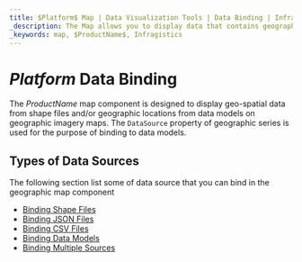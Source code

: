 ```yaml
---
title: $Platform$ Map | Data Visualization Tools | Data Binding | Infragistics
_description: The Map allows you to display data that contains geographic locations from view models or geo-spatial data loaded from shape files on geographic imagery maps.View the demo, dependencies, usage and toolbar for more information.
_keywords: map, $ProductName$, Infragistics
---
```

# $Platform$ Data Binding

The $ProductName$ map component is designed to display geo-spatial data from shape files and/or geographic locations from data models on geographic imagery maps. The `DataSource` property of geographic series is used for the purpose of binding to data models.

## Types of Data Sources
The following section list some of data source that you can bind in the geographic map component

- [Binding Shape Files](geo-map-binding-shp-file.md)
- [Binding JSON Files](geo-map-binding-data-json-points.md)
- [Binding CSV Files](geo-map-binding-data-csv.md)
- [Binding Data Models](geo-map-binding-data-model.md)
- [Binding Multiple Sources](geo-map-binding-multiple-sources.md)